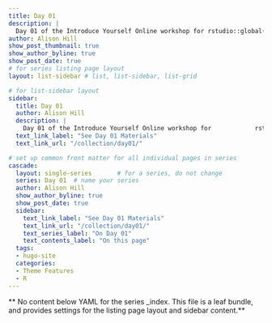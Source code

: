 ```yaml
---
title: Day 01
description: |
  Day 01 of the Introduce Yourself Online workshop for rstudio::global(2021)
author: Alison Hill
show_post_thumbnail: true
show_author_byline: true
show_post_date: true
# for series listing page layout
layout: list-sidebar # list, list-sidebar, list-grid

# for list-sidebar layout
sidebar: 
  title: Day 01
  author: Alison Hill
  description: |
    Day 01 of the Introduce Yourself Online workshop for            rstudio::global(2021)
  text_link_label: "See Day 01 Materials"
  text_link_url: "/collection/day01/"

# set up common front matter for all individual pages in series
cascade:
  layout: single-series       # for a series, do not change
  series: Day 01  # name your series
  author: Alison Hill
  show_author_byline: true
  show_post_date: true
  sidebar:
    text_link_label: "See Day 01 Materials"
    text_link_url: "/collection/day01/"
    text_series_label: "On Day 01" 
    text_contents_label: "On this page" 
  tags:
  - hugo-site
  categories:
  - Theme Features
  - R
---
```


** No content below YAML for the series _index. This file is a leaf bundle, and provides settings for the listing page layout and sidebar content.**
